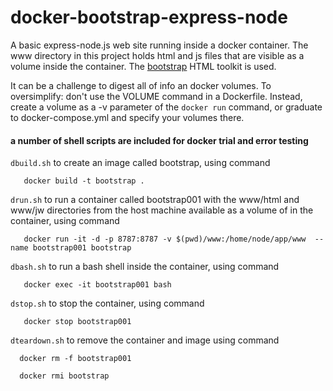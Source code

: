 # docker-bootstrap-express-node
A basic express-node.js web site running inside a docker container. The www directory in this project holds html and js files that are visible as a volume inside the container. The [bootstrap](https://getbootstrap.com/) HTML toolkit is used.

It can be a challenge to digest all of info an docker volumes.  To oversimplify: don't use the VOLUME command in a Dockerfile. Instead, create a volume as a -v parameter of the `docker run` command, or graduate to docker-compose.yml and specify your volumes there.

#### a number of shell scripts are included for docker trial and error testing
   `dbuild.sh` to create an image called bootstrap, using command
      
       docker build -t bootstrap .  

   `drun.sh`  to run a container called bootstrap001 with the www/html and www/jw directories from the host machine available as a volume of in the container, using command 
      
       docker run -it -d -p 8787:8787 -v $(pwd)/www:/home/node/app/www  --name bootstrap001 bootstrap
   
   `dbash.sh` to run a bash shell inside the container, using command 
   
       docker exec -it bootstrap001 bash 
   
   `dstop.sh`  to stop the container, using command 
   
       docker stop bootstrap001 

  `dteardown.sh` to remove the container and image using command 

      docker rm -f bootstrap001
     
      docker rmi bootstrap
   


